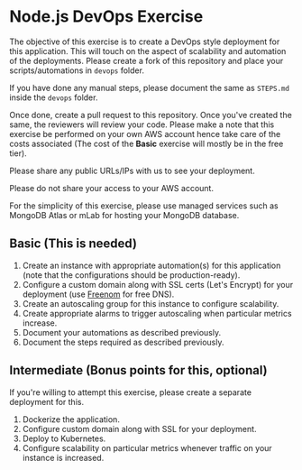 # Node.js DevOps Exercise

The objective of this exercise is to create a DevOps style deployment for this application. This will touch on the aspect of scalability and automation of the deployments. Please create a fork of this repository and place your scripts/automations in `devops` folder. 

If you have done any manual steps, please document the same as `STEPS.md` inside the `devops` folder.

Once done, create a pull request to this repository. Once you've created the same, the reviewers will review your code. Please make a note that this exercise be performed on your own AWS account hence take care of the costs associated (The cost of the __Basic__ exercise will mostly be in the free tier).

Please share any public URLs/IPs with us to see your deployment.

Please do not share your access to your AWS account.

For the simplicity of this exercise, please use managed services such as MongoDB Atlas or mLab for hosting your MongoDB database.

## Basic (This is needed)

 1. Create an instance with appropriate automation(s) for this application (note that the configurations should be production-ready).
 2. Configure a custom domain along with SSL certs (Let's Encrypt) for your deployment (use [Freenom](https://www.freenom.com) for free DNS).
 3. Create an autoscaling group for this instance to configure scalability.
 4. Create appropriate alarms to trigger autoscaling when particular metrics increase.
 5. Document your automations as described previously.
 6. Document the steps required as described previously.

 ## Intermediate (Bonus points for this, optional)

If you're willing to attempt this exercise, please create a separate deployment for this.

 1. Dockerize the application.
 2. Configure custom domain along with SSL for your deployment.
 3. Deploy to Kubernetes.
 4. Configure scalability on particular metrics whenever traffic on your instance is increased.